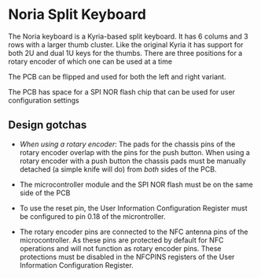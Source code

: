 # Noria Split Keyboard

The Noria keyboard is a Kyria-based split keyboard. It has 6 colums and 3 rows
with a larger thumb cluster. Like the original Kyria it has support for both 2U
and dual 1U keys for the thumbs. There are three positions for a rotary encoder
of which one can be used at a time

The PCB can be flipped and used for both the left and right variant.

The PCB has space for a SPI NOR flash chip that can be used for user
configuration settings

## Design gotchas

- *When using a rotary encoder*: The pads for the chassis pins of the rotary
  encoder overlap with the pins for the push button. When using a rotary encoder
  with a push button the chassis pads must be manually detached (a simple knife
  will do) from *both* sides of the PCB.

- The microcontroller module and the SPI NOR flash must be on the same side of
  the PCB

- To use the reset pin, the User Information Configuration Register must be
  configured to pin 0.18 of the microntroller.

- The rotary encoder pins are connected to the NFC antenna pins of the
  microcontroller. As these pins are protected by default for NFC operations and
  will not function as rotary encoder pins. These protections must be disabled
  in the NFCPINS registers of the User Information Configuration Register.


